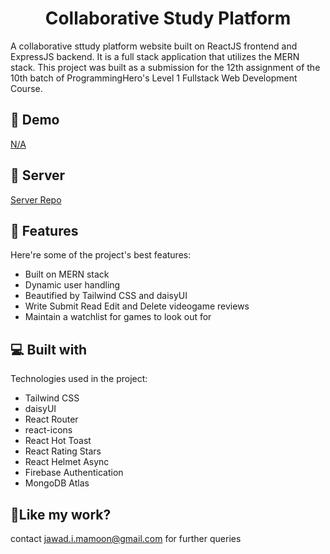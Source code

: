 <h1 align="center" id="title">Collaborative Study Platform</h1>

<p id="description">A collaborative sttudy platform website built on ReactJS frontend and ExpressJS backend. It is a full stack application that utilizes the MERN stack. This project was built as a submission for the 12th assignment of the 10th batch of ProgrammingHero's Level 1 Fullstack Web Development Course.</p>

<h2>🚀 Demo</h2>

[N/A](N/A)

<h2>🚀 Server</h2>

[Server Repo](https://github.com/Programming-Hero-Web-Course4/b10a12-server-side-Ostitter-Anondohttps://github.com/Programming-Hero-Web-Course4/b10a12-server-side-Ostitter-Anondo)
  
<h2>🧐 Features</h2>

Here're some of the project's best features:

*   Built on MERN stack
*   Dynamic user handling
*   Beautified by Tailwind CSS and daisyUI
*   Write Submit Read Edit and Delete videogame reviews
*   Maintain a watchlist for games to look out for

  
  
<h2>💻 Built with</h2>

Technologies used in the project:

*   Tailwind CSS
*   daisyUI
*   React Router
*   react-icons
*   React Hot Toast
*   React Rating Stars
*   React Helmet Async
*   Firebase Authentication
*   MongoDB Atlas

<h2>💖Like my work?</h2>

contact jawad.i.mamoon@gmail.com for further queries